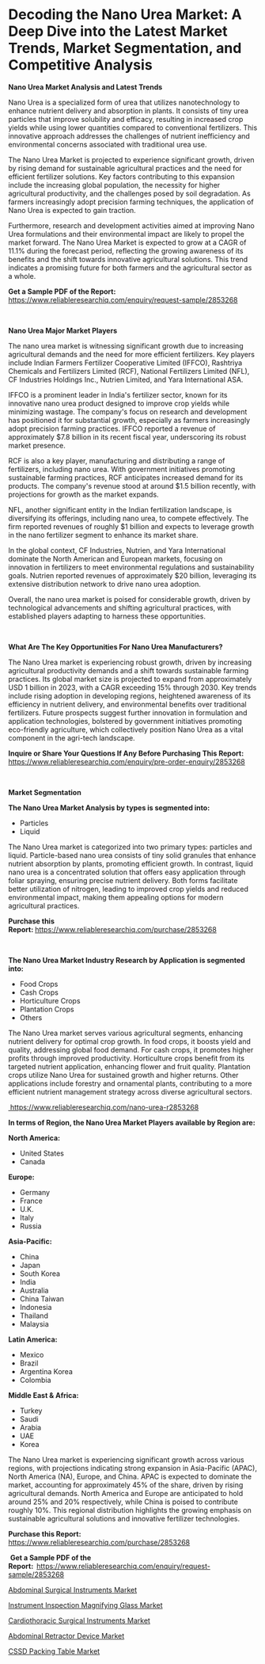 <p><h1>Decoding the Nano Urea Market: A Deep Dive into the Latest Market Trends, Market Segmentation, and Competitive Analysis</h1></p><p><strong>Nano Urea Market Analysis and Latest Trends</strong></p>
<p><p>Nano Urea is a specialized form of urea that utilizes nanotechnology to enhance nutrient delivery and absorption in plants. It consists of tiny urea particles that improve solubility and efficacy, resulting in increased crop yields while using lower quantities compared to conventional fertilizers. This innovative approach addresses the challenges of nutrient inefficiency and environmental concerns associated with traditional urea use.</p><p>The Nano Urea Market is projected to experience significant growth, driven by rising demand for sustainable agricultural practices and the need for efficient fertilizer solutions. Key factors contributing to this expansion include the increasing global population, the necessity for higher agricultural productivity, and the challenges posed by soil degradation. As farmers increasingly adopt precision farming techniques, the application of Nano Urea is expected to gain traction.</p><p>Furthermore, research and development activities aimed at improving Nano Urea formulations and their environmental impact are likely to propel the market forward. The Nano Urea Market is expected to grow at a CAGR of 11.1% during the forecast period, reflecting the growing awareness of its benefits and the shift towards innovative agricultural solutions. This trend indicates a promising future for both farmers and the agricultural sector as a whole.</p></p>
<p><strong>Get a Sample PDF of the Report:&nbsp;</strong> <a href="https://www.reliableresearchiq.com/enquiry/request-sample/2853268?utm_campaign=1121&utm_medium=2&utm_source=Github&utm_content=ia&utm_term=11032025&utm_id=nano-urea">https://www.reliableresearchiq.com/enquiry/request-sample/2853268</a></p>
<p>&nbsp;</p>
<p><strong>Nano Urea Major Market Players</strong></p>
<p><p>The nano urea market is witnessing significant growth due to increasing agricultural demands and the need for more efficient fertilizers. Key players include Indian Farmers Fertilizer Cooperative Limited (IFFCO), Rashtriya Chemicals and Fertilizers Limited (RCF), National Fertilizers Limited (NFL), CF Industries Holdings Inc., Nutrien Limited, and Yara International ASA. </p><p>IFFCO is a prominent leader in India's fertilizer sector, known for its innovative nano urea product designed to improve crop yields while minimizing wastage. The company's focus on research and development has positioned it for substantial growth, especially as farmers increasingly adopt precision farming practices. IFFCO reported a revenue of approximately $7.8 billion in its recent fiscal year, underscoring its robust market presence.</p><p>RCF is also a key player, manufacturing and distributing a range of fertilizers, including nano urea. With government initiatives promoting sustainable farming practices, RCF anticipates increased demand for its products. The company's revenue stood at around $1.5 billion recently, with projections for growth as the market expands.</p><p>NFL, another significant entity in the Indian fertilization landscape, is diversifying its offerings, including nano urea, to compete effectively. The firm reported revenues of roughly $1 billion and expects to leverage growth in the nano fertilizer segment to enhance its market share.</p><p>In the global context, CF Industries, Nutrien, and Yara International dominate the North American and European markets, focusing on innovation in fertilizers to meet environmental regulations and sustainability goals. Nutrien reported revenues of approximately $20 billion, leveraging its extensive distribution network to drive nano urea adoption.</p><p>Overall, the nano urea market is poised for considerable growth, driven by technological advancements and shifting agricultural practices, with established players adapting to harness these opportunities.</p></p>
<p>&nbsp;</p>
<p><strong>What Are The Key Opportunities For Nano Urea Manufacturers?</strong></p>
<p><p>The Nano Urea market is experiencing robust growth, driven by increasing agricultural productivity demands and a shift towards sustainable farming practices. Its global market size is projected to expand from approximately USD 1 billion in 2023, with a CAGR exceeding 15% through 2030. Key trends include rising adoption in developing regions, heightened awareness of its efficiency in nutrient delivery, and environmental benefits over traditional fertilizers. Future prospects suggest further innovation in formulation and application technologies, bolstered by government initiatives promoting eco-friendly agriculture, which collectively position Nano Urea as a vital component in the agri-tech landscape.</p></p>
<p><strong>Inquire or Share Your Questions If Any Before Purchasing This Report:</strong> <a href="https://www.reliableresearchiq.com/enquiry/pre-order-enquiry/2853268?utm_campaign=1121&utm_medium=2&utm_source=Github&utm_content=ia&utm_term=11032025&utm_id=nano-urea">https://www.reliableresearchiq.com/enquiry/pre-order-enquiry/2853268</a></p>
<p>&nbsp;</p>
<p><strong>Market Segmentation</strong></p>
<p><strong>The Nano Urea Market Analysis by types is segmented into:</strong></p>
<p><ul><li>Particles</li><li>Liquid</li></ul></p>
<p><p>The Nano Urea market is categorized into two primary types: particles and liquid. Particle-based nano urea consists of tiny solid granules that enhance nutrient absorption by plants, promoting efficient growth. In contrast, liquid nano urea is a concentrated solution that offers easy application through foliar spraying, ensuring precise nutrient delivery. Both forms facilitate better utilization of nitrogen, leading to improved crop yields and reduced environmental impact, making them appealing options for modern agricultural practices.</p></p>
<p><strong>Purchase this Report:&nbsp;</strong><a href="https://www.reliableresearchiq.com/purchase/2853268?utm_campaign=1121&utm_medium=2&utm_source=Github&utm_content=ia&utm_term=11032025&utm_id=nano-urea">https://www.reliableresearchiq.com/purchase/2853268</a></p>
<p>&nbsp;</p>
<p><strong>The Nano Urea Market Industry Research by Application is segmented into:</strong></p>
<p><ul><li>Food Crops</li><li>Cash Crops</li><li>Horticulture Crops</li><li>Plantation Crops</li><li>Others</li></ul></p>
<p><p>The Nano Urea market serves various agricultural segments, enhancing nutrient delivery for optimal crop growth. In food crops, it boosts yield and quality, addressing global food demand. For cash crops, it promotes higher profits through improved productivity. Horticulture crops benefit from its targeted nutrient application, enhancing flower and fruit quality. Plantation crops utilize Nano Urea for sustained growth and higher returns. Other applications include forestry and ornamental plants, contributing to a more efficient nutrient management strategy across diverse agricultural sectors.</p></p>
<p><a href="https://www.reliableresearchiq.com/nano-urea-r2853268?utm_campaign=1121&utm_medium=2&utm_source=Github&utm_content=ia&utm_term=11032025&utm_id=nano-urea">&nbsp;https://www.reliableresearchiq.com/nano-urea-r2853268</a></p>
<p><strong>In terms of Region, the Nano Urea Market Players available by Region are:</strong></p>
<p>
    <p> <strong> North America: </strong>
        <ul>
            <li>United States</li>
            <li>Canada</li>
        </ul>
        </p> 
    <p> <strong> Europe: </strong>
        <ul>
            <li>Germany</li>
            <li>France</li>
            <li>U.K.</li>
            <li>Italy</li>
            <li>Russia</li>
        </ul>
        </p> 
    <p> <strong> Asia-Pacific: </strong>
        <ul>
            <li>China</li>
            <li>Japan</li>
            <li>South Korea</li>
            <li>India</li>
            <li>Australia</li>
            <li>China Taiwan</li>
            <li>Indonesia</li>
            <li>Thailand</li>
            <li>Malaysia</li>
        </ul>
        </p> 
    <p> <strong> Latin America: </strong>
        <ul>
            <li>Mexico</li>
            <li>Brazil</li>
            <li>Argentina Korea</li>
            <li>Colombia</li>
        </ul>
        </p> 
    <p> <strong> Middle East & Africa: </strong>
        <ul>
            <li>Turkey</li>
            <li>Saudi</li>
            <li>Arabia</li>
            <li>UAE</li>
            <li>Korea</li>
        </ul>
    </p>
    </p>
<p><p>The Nano Urea market is experiencing significant growth across various regions, with projections indicating strong expansion in Asia-Pacific (APAC), North America (NA), Europe, and China. APAC is expected to dominate the market, accounting for approximately 45% of the share, driven by rising agricultural demands. North America and Europe are anticipated to hold around 25% and 20% respectively, while China is poised to contribute roughly 10%. This regional distribution highlights the growing emphasis on sustainable agricultural solutions and innovative fertilizer technologies.</p></p>
<p><strong>Purchase this Report: </strong><a href="https://www.reliableresearchiq.com/purchase/2853268?utm_campaign=1121&utm_medium=2&utm_source=Github&utm_content=ia&utm_term=11032025&utm_id=nano-urea">https://www.reliableresearchiq.com/purchase/2853268</a></p>
<p>&nbsp;<strong>Get a Sample PDF of the Report:&nbsp;&nbsp;</strong><a href="https://www.reliableresearchiq.com/enquiry/request-sample/2853268?utm_campaign=1121&utm_medium=2&utm_source=Github&utm_content=ia&utm_term=11032025&utm_id=nano-urea">https://www.reliableresearchiq.com/enquiry/request-sample/2853268</a></p>
<p><strong></strong></p>
<p><p><a href="https://github.com/jullselai/Market-Research-Report-List-1/blob/main/abdominal-surgical-instruments-market.md?utm_campaign=1121&utm_medium=2&utm_source=Github&utm_content=ia&utm_term=11032025&utm_id=nano-urea">Abdominal Surgical Instruments Market</a></p><p><a href="https://github.com/dusektwinec3/Market-Research-Report-List-1/blob/main/instrument-inspection-magnifying-glass-market.md?utm_campaign=1121&utm_medium=2&utm_source=Github&utm_content=ia&utm_term=11032025&utm_id=nano-urea">Instrument Inspection Magnifying Glass Market</a></p><p><a href="https://github.com/jaspartatin/Market-Research-Report-List-1/blob/main/cardiothoracic-surgical-instruments-market.md?utm_campaign=1121&utm_medium=2&utm_source=Github&utm_content=ia&utm_term=11032025&utm_id=nano-urea">Cardiothoracic Surgical Instruments Market</a></p><p><a href="https://github.com/toghojbeinta/Market-Research-Report-List-1/blob/main/abdominal-retractor-device-market.md?utm_campaign=1121&utm_medium=2&utm_source=Github&utm_content=ia&utm_term=11032025&utm_id=nano-urea">Abdominal Retractor Device Market</a></p><p><a href="https://github.com/luhleickov/Market-Research-Report-List-1/blob/main/cssd-packing-table-market.md?utm_campaign=1121&utm_medium=2&utm_source=Github&utm_content=ia&utm_term=11032025&utm_id=nano-urea">CSSD Packing Table Market</a></p></p>